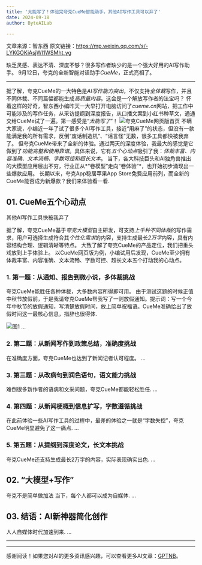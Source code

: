 ```yaml
---
title: '太能写了！体验完夸克CueMe智能助手，其他AI写作工具可以弃了'
date: 2024-09-18
author: ByteAILab

---
```


文章来源：智东西
原文链接：https://mp.weixin.qq.com/s/-LYKGOKiAsjWI1WSMht_yg

缺乏灵感、表达不清、深度不够？很多写作者缺少的是一个强大好用的AI写作助手。
9月12日，夸克的全新智能对话助手*CueMe*，正式亮相了。

---

据了解，夸克CueMe的一大特色是*AI写作能力突出*，不仅支持*全体裁*写作，并且不同体裁、不同篇幅都能生成*高质量内容*。这会是一个解放写作者的法宝吗？
怀着这样的好奇，智东西小编昨天一大早打开电脑访问了*cueme.cn*网站，把工作中可能涉及的写作任务，从采访提纲到深度报告，从口播文案到小红书种草文，通通交给CueMe试了一遍。第一感受是“*太能写了*”！
![夸克CueMe网页版首页](http://www.jesonc.com/upload/8FD7B96F5E34993C64020C0DB54F4C00/1726282707665/lgQNKkvyfzRgruxwrxbxxzOeAj0e.png)
不瞒大家说，小编近一年了试了很多个AI写作工具，接近“用麻了”的状态，但没有一款能满足我的所有需求，反倒“废话制造机”、“谣言怪”无数，很多工具都快被我弃了。
但夸克CueMe带来了全新的体验。通过两天的深度体验，我最大的感觉是它做到了*功能完整和使用靠谱*。具体来说，它有*五个心动点*吸引了我：*体裁丰富、内容准确、文本流畅、字数可控和超长文本*。
当下，各大科技巨头和AI独角兽推出的大模型应用层出不穷，行业正从*“卷模型”走向“卷体验”*，也开始初步涌现出一些爆款应用。
长期以来，夸克App稳居苹果App Store免费应用前列，而全新的CueMe能否成为新爆款？我们来体验看一看.

## 01. CueMe五个心动点
其他AI写作工具快被我弃了

据了解，夸克CueMe基于*夸克大模型*自主研发，可支持*上千种不同体裁*的写作需求，用户可选择生成符合其*个性化需求*的内容，支持生成最长*2万字*内容，具有内容结构合理、逻辑清晰等特点。
大致了解了夸克CueMe的产品定位，我们把重头戏放到上手体验上。
以CueMe网页版为例，小编试用后发现，CueMe至少拥有体裁丰富、内容准确、文本流畅、字数可控、超长文本五个打动我的心动点。

### 1. 第一题：从通知、报告到微小说，多体裁挑战
夸克CueMe能胜任各种体裁，大多数内容所得即可用。
由于测试这题的时候正值中秋节放假前，于是我请夸克CueMe帮我写了一则放假通知。提示词：写一个今年中秋节的放假通知，写清楚放假时间，放上简单祝福语。CueMe准确给出了放假时间这一最核心信息，措辞也很得体.

![图1](http://www.jesonc.com/FrxjBv33H8HK5ioUdP_3cXp0m_FW)
...

### 2. 第二题：从新闻写作到政策总结，准确度挑战
在准确度方面，夸克CueMe也达到了新闻记者认可程度。
...

### 3. 第三题：从改病句到润色语句，语文能力挑战
难倒很多新作者的语病和文采问题，夸克CueMe都能轻松胜任.
...

### 4. 第四题：从新闻梗概到信息扩写，字数遵循挑战
在此前体验一些AI写作工具的过程中，最差的体验之一就是“字数失控”，夸克CueMe明显避免了这一痛点.
...

### 5. 第五题：从提纲到深度论文，长文本挑战
夸克CueMe还支持生成最长2万字的内容，实际表现确实出色.
...

## 02. “大模型+写作”
夸克不是简单做加法
当下，每个人都可以成为自媒体.
...

## 03. 结语：AI新神器简化创作
人人自媒体时代加速到来.
...

---
---
感谢阅读！如果您对AI的更多资讯感兴趣，可以查看更多AI文章：[GPTNB](https://gptnb.com)。